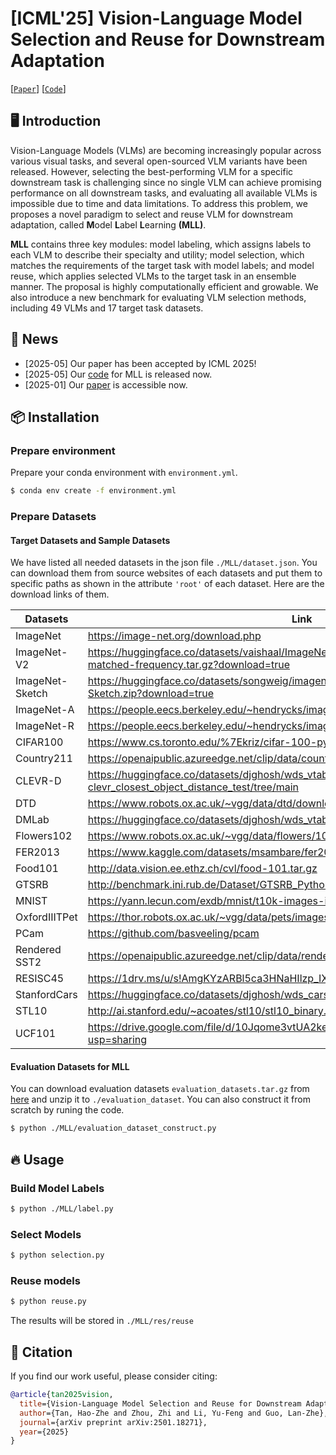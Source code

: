 # [ICML'25] Vision-Language Model Selection and Reuse for Downstream Adaptation
[[`Paper`](https://arxiv.org/abs/2501.18271)] [[`Code`](https://github.com/LAMDASZ-ML/MLL)]

## 🖥️ Introduction
Vision-Language Models (VLMs) are becoming increasingly popular across various visual tasks, and several open-sourced VLM variants have been released. However, selecting the best-performing  VLM for a specific downstream task is challenging since no single VLM can achieve promising performance on all downstream tasks, and evaluating all available VLMs is impossible due to time and data limitations. To address this problem, we proposes a novel paradigm to select and reuse VLM for downstream adaptation, called **M**odel **L**abel **L**earning **(MLL)**.

**MLL** contains three key modules: model labeling, which assigns labels to each
VLM to describe their specialty and utility; model selection, which matches the requirements of the target task with model labels; and model reuse, which applies selected VLMs to the target task
in an ensemble manner. The proposal is highly computationally efficient and growable. We also introduce a new benchmark for evaluating VLM selection methods, including 49 VLMs and 17 target task datasets.

## 📢 News
- [2025-05] Our paper has been accepted by ICML 2025!
- [2025-05] Our [code](https://github.com/LAMDASZ-ML/MLL) for MLL is released now.
- [2025-01] Our [paper](https://arxiv.org/abs/2501.18271) is accessible now.



## 📦 Installation
### Prepare environment

Prepare your conda environment with `environment.yml`.

```bash
$ conda env create -f environment.yml
```
### Prepare Datasets

#### Target Datasets and Sample Datasets
We have listed all needed datasets in the json file `./MLL/dataset.json`. You can download them from source websites of each datasets and put them to specific paths as shown in the attribute `'root'` of each dataset. Here are the download links of them.

| Datasets          | Link                                                         |
| ------------------- | ------------------------------------------------------------ |
| ImageNet      | https://image-net.org/download.php             |
| ImageNet-V2  | https://huggingface.co/datasets/vaishaal/ImageNetV2/resolve/main/imagenetv2-matched-frequency.tar.gz?download=true     |
| ImageNet-Sketch | https://huggingface.co/datasets/songweig/imagenet_sketch/resolve/main/data/ImageNet-Sketch.zip?download=true     |
| ImageNet-A  | https://people.eecs.berkeley.edu/~hendrycks/imagenet-a.tar     |
| ImageNet-R | https://people.eecs.berkeley.edu/~hendrycks/imagenet-r.tar |
| CIFAR100  | https://www.cs.toronto.edu/%7Ekriz/cifar-100-python.tar.gz           |
| Country211  | https://openaipublic.azureedge.net/clip/data/country211.tgz     |
| CLEVR-D  | https://huggingface.co/datasets/djghosh/wds_vtab-clevr_closest_object_distance_test/tree/main      |
| DTD                | https://www.robots.ox.ac.uk/~vgg/data/dtd/download/dtd-r1.0.1.tar.gz             |
| DMLab     | https://huggingface.co/datasets/djghosh/wds_vtab-dmlab_test/tree/main              |
| Flowers102      | https://www.robots.ox.ac.uk/~vgg/data/flowers/102/102flowers.tgz               |
| FER2013  | https://www.kaggle.com/datasets/msambare/fer2013      |
| Food101          | http://data.vision.ee.ethz.ch/cvl/food-101.tar.gz                 |
| GTSRB  | http://benchmark.ini.rub.de/Dataset/GTSRB_Python_code.zip              |
| MNIST  | https://yann.lecun.com/exdb/mnist/t10k-images-idx3-ubyte.gz               |
| OxfordIIITPet  | https://thor.robots.ox.ac.uk/~vgg/data/pets/images.tar.gz          |
| PCam  | https://github.com/basveeling/pcam             |
| Rendered SST2  |  https://openaipublic.azureedge.net/clip/data/rendered-sst2.tgz    |
| RESISC45  | https://1drv.ms/u/s!AmgKYzARBl5ca3HNaHIlzp_IXjs           |
| StanfordCars  | https://huggingface.co/datasets/djghosh/wds_cars_test/tree/main                |
| STL10  | http://ai.stanford.edu/~acoates/stl10/stl10_binary.tar.gz             |
| UCF101           | https://drive.google.com/file/d/10Jqome3vtUA2keJkNanAiFpgbyC9Hc2O/view?usp=sharing                |



#### Evaluation Datasets for MLL
 You can download evaluation datasets `evaluation_datasets.tar.gz` from [here](https://pan.baidu.com/s/1UfCpXTtkCxIAtxGr4xnmLw?pwd=gp1q) and unzip it to `./evaluation_dataset`. You can also construct it from scratch by runing the code.
```bash
$ python ./MLL/evaluation_dataset_construct.py
```
## 🔥 Usage
### Build Model Labels

```bash
$ python ./MLL/label.py
```

### Select Models

```bash
$ python selection.py
```

### Reuse models

```bash
$ python reuse.py
```

The results will be stored in `./MLL/res/reuse`

## 📜 Citation

If you find our work useful, please consider citing:

```bibtex
@article{tan2025vision,
  title={Vision-Language Model Selection and Reuse for Downstream Adaptation},
  author={Tan, Hao-Zhe and Zhou, Zhi and Li, Yu-Feng and Guo, Lan-Zhe},
  journal={arXiv preprint arXiv:2501.18271},
  year={2025}
}
```